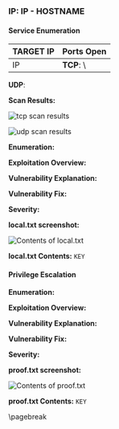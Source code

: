 ### IP: IP - HOSTNAME

#### Service Enumeration

TARGET IP | Ports Open
----------|------------------------
IP        | **TCP**: \
**UDP**:

**Scan Results:**

![tcp scan results]()

![udp scan results]()

**Enumeration:**

**Exploitation Overview:**

**Vulnerability Explanation:**

**Vulnerability Fix:**

**Severity:**

**local.txt screenshot:**

![Contents of local.txt]()

**local.txt Contents:** `KEY`

#### Privilege Escalation

**Enumeration:**

**Exploitation Overview:**

**Vulnerability Explanation:**

**Vulnerability Fix:**

**Severity:**

**proof.txt screenshot:**

![Contents of proof.txt]()

**proof.txt Contents:** `KEY`

\pagebreak
